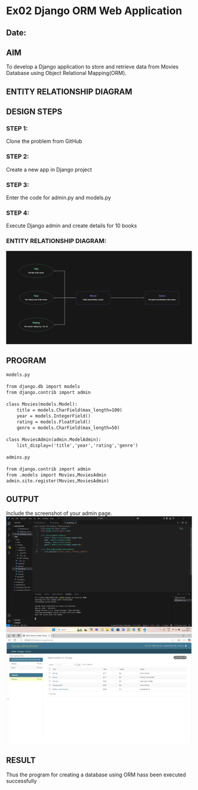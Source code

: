 # Ex02 Django ORM Web Application
## Date: 

## AIM
To develop a Django application to store and retrieve data from Movies Database using Object Relational Mapping(ORM).

## ENTITY RELATIONSHIP DIAGRAM



## DESIGN STEPS

### STEP 1:
Clone the problem from GitHub

### STEP 2:
Create a new app in Django project

### STEP 3:
Enter the code for admin.py and models.py

### STEP 4:
Execute Django admin and create details for 10 books
### ENTITY RELATIONSHIP DIAGRAM:
![alt text](<Screenshot 2025-05-09 165754.png>)
## PROGRAM
~~~
models.py

from django.db import models
from django.contrib import admin

class Movies(models.Model):
    title = models.CharField(max_length=100)
    year = models.IntegerField()
    rating = models.FloatField()
    genre = models.CharField(max_length=50)

class MoviesAdmin(admin.ModelAdmin):
    list_display=('title','year','rating','genre')

admins.py

from django.contrib import admin
from .models import Movies,MoviesAdmin
admin.site.register(Movies,MoviesAdmin)
~~~
## OUTPUT

Include the screenshot of your admin page.
![alt text](<Screenshot (14).png>)
![alt text](<Screenshot 2025-05-02 180114.png>)

## RESULT
Thus the program for creating a database using ORM hass been executed successfully
